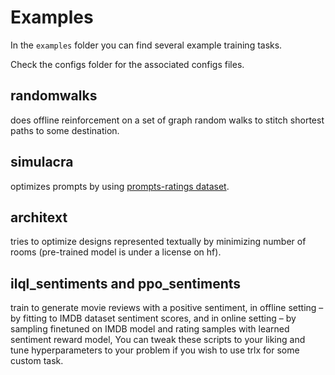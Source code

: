 # Examples

In the `examples` folder you can find several example training tasks.

Check the configs folder for the associated configs files.

## randomwalks

does offline reinforcement on a set of graph random walks to stitch shortest paths
to some destination.

## simulacra

optimizes prompts by using [prompts-ratings dataset](https://github.com/JD-P/simulacra-aesthetic-captions).

## architext

tries to optimize designs represented textually by minimizing number of rooms (pre-trained model is under a license on hf).

## ilql_sentiments and ppo_sentiments

train to generate movie reviews with a positive sentiment, in offline setting – by fitting to IMDB
dataset sentiment scores, and in online setting – by sampling finetuned on IMDB
model and rating samples with learned sentiment reward model, You can tweak
these scripts to your liking and tune hyperparameters to your problem if you
wish to use trlx for some custom task.
